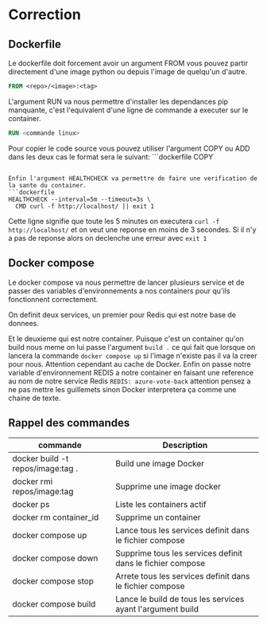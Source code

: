 # Correction

## Dockerfile
Le dockerfile doit forcement avoir un argument FROM vous pouvez partir directement d'une image python ou depuis l'image de quelqu'un d'autre.
```dockerfile
FROM <repo>/<image>:<tag>
```

L'argument RUN va nous permettre d'installer les dependances pip manquante, c'est l'equivalent d'une ligne de commande a executer sur le container.
```dockerfile
RUN <commande linux>
```

Pour copier le code source vous pouvez utiliser l'argument COPY ou ADD dans les deux cas le format sera le suivant: ```dockerfile 
COPY <source> <destination>
``` ou source est votre machine et destination et sur le container.

Enfin l'argument HEALTHCHECK va permettre de faire une verification de la sante du container.
```dockerfile
HEALTHCHECK --interval=5m --timeout=3s \
  CMD curl -f http://localhost/ || exit 1
```
Cette ligne signifie que toute les 5 minutes on executera ```curl -f http://localhost/``` et on veut une reponse en moins de 3 secondes. Si il n'y a pas de reponse alors on declenche une erreur avec ```exit 1```

## Docker compose
Le docker compose va nous permettre de lancer plusieurs service et de passer des variables d'environnements a nos containers pour qu'ils fonctionnent correctement.

On definit deux services, un premier pour Redis qui est notre base de donnees.

Et le deuxieme qui est notre container. Puisque c'est un container qu'on build nous meme on lui passe l'argument ```build .``` ce qui fait que lorsque on lancera la commande ```docker compose up``` si l'image n'existe pas il va la creer pour nous.
Attention cependant au cache de Docker.
Enfin on passe notre variable d'environnement REDIS a notre container en faisant une reference au nom de notre service Redis
```REDIS: azure-vote-back``` attention pensez a ne pas mettre les guillemets sinon Docker interpretera ça comme une chaine de texte.

## Rappel des commandes 
| commande | Description |
|----|-----|
| docker build -t repos/image:tag . | Build une image Docker|
| docker rmi repos/image:tag | Supprime une image docker|
| docker ps | Liste les containers actif|
| docker rm container_id | Supprime un container|
| docker compose up | Lance tous les services definit dans le fichier compose |
| docker compose down | Supprime tous les services definit dans le fichier compose |
| docker compose stop | Arrete tous les services definit dans le fichier compose |
| docker compose build | Lance le build de tous les services ayant l'argument build |